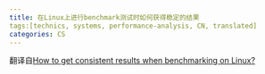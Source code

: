 ```yaml
---
title: 在Linux上进行benchmark测试时如何获得稳定的结果
tags:[technics, systems, performance-analysis, CN, translated]
categories: CS
---
```


翻译自[How to get consistent results when benchmarking on Linux?](https://easyperf.net/blog/2019/08/02/Perf-measurement-environment-on-Linux#1-disable-turboboost)  

<!--more-->

